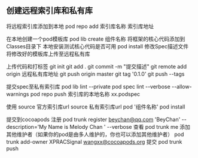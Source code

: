 ## 创建远程索引库和私有库

将远程索引库添加到本地 pod repo add 索引库名称 索引库地址

在本地创建一个pod模板库 pod lib create 组件名称 
将框架的核心代码添加到Classes目录下 
本地安装测试核心代码是否可用 pod install 
修改Spec描述文件 
将修改好的模板库上传至远程私有库

上传代码和打标签
git init
git add .
git commit -m "提交描述"
git remote add origin 远程私有库地址
git push origin master
git tag '0.1.0'
git push --tags

提交spec至私有索引库
pod lib lint --private
pod spec lint --verbose --allow-warnings
pod repo push 索引库的本地名称 xx.podspec

使用
source 官方索引库url
source 私有索引库url
pod '组件名称'
pod install

提交到cocoapods 
注册
pod trunk register beychan@qq.com 'BeyChan' --description='My Name is Melody Chan ' --verbose
查看
pod trunk me
添加其他维护者（如果你的pod是由多人维护的，你也可以添加其他维护者）
pod trunk add-owner XPRACSignal wangxx@cocoapods.org
提交
pod trunk push
